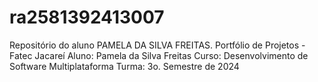 # ra2581392413007
Repositório do aluno PAMELA DA SILVA FREITAS.
Portfólio de Projetos - Fatec Jacareí
Aluno: Pamela da Silva Freitas
Curso: Desenvolvimento de Software Multiplataforma
Turma: 3o. Semestre de 2024
